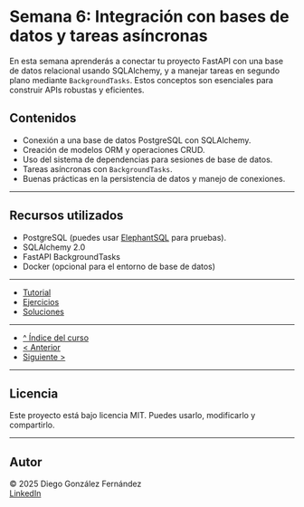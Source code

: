 # Semana 6: Integración con bases de datos y tareas asíncronas

En esta semana aprenderás a conectar tu proyecto FastAPI con una base de datos relacional usando SQLAlchemy, y a manejar tareas en segundo plano mediante `BackgroundTasks`. Estos conceptos son esenciales para construir APIs robustas y eficientes.

## Contenidos

- Conexión a una base de datos PostgreSQL con SQLAlchemy.
- Creación de modelos ORM y operaciones CRUD.
- Uso del sistema de dependencias para sesiones de base de datos.
- Tareas asíncronas con `BackgroundTasks`.
- Buenas prácticas en la persistencia de datos y manejo de conexiones.

---

## Recursos utilizados

- PostgreSQL (puedes usar [ElephantSQL](https://www.elephantsql.com/) para pruebas).
- SQLAlchemy 2.0
- FastAPI BackgroundTasks
- Docker (opcional para el entorno de base de datos)

---

- [Tutorial](./tutorial.md)
- [Ejercicios](./ejercicios.md)
- [Soluciones](./soluciones.md)

---

- [^ Índice del curso](../readme.md)
- [< Anterior](../semana05/readme.md)
- [Siguiente >](../semana07/readme.md)

---

## Licencia

Este proyecto está bajo licencia MIT. Puedes usarlo, modificarlo y compartirlo.

---

## Autor

© 2025 Diego González Fernández  
[LinkedIn](https://www.linkedin.com/in/diego-gonzalez-fernandez)
